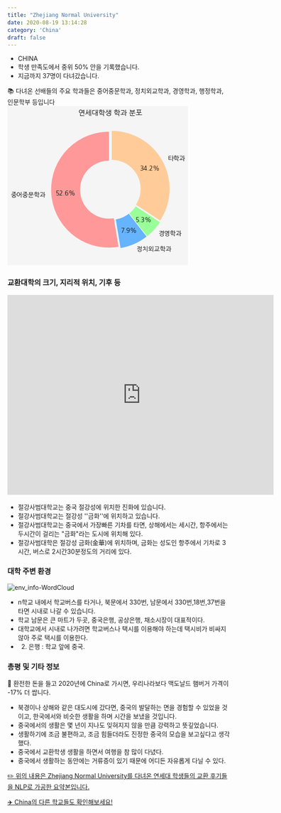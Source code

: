 ```yaml
---
title: "Zhejiang Normal University"
date: 2020-08-19 13:14:28
category: 'China'
draft: false
---
```



* CHINA
* 학생 만족도에서 중위 50% 안을 기록했습니다.
* 지금까지 37명이 다녀갔습니다. 


📚 다녀온 선배들의 주요 학과들은 중어중문학과, 정치외교학과, 경영학과, 행정학과, 인문학부 등입니다
![department-info](../plots/CN000020.png)
### 교환대학의 크기, 지리적 위치, 기후 등
<iframe
width="600"
height="450"
frameborder="0" style="border:0"
src="https://www.google.com/maps/embed/v1/place?key=AIzaSyC9e1AME-pVmWC4hBpFdu5S4dKzyepa3HQ&q=Zhejiang+Normal+University&center=29.079175,119.64742&zoom=14" allowfullscreen>
</iframe>

* 절강사범대학교는 중국 절강성에 위치한 진화에 있습니다.
* 절강사범대학교는 절강성 ''금화''에 위치하고 있습니다.
* 절강사범대학교는 중국에서 가장빠른 기차를 타면, 상해에서는 세시간, 항주에서는 두시간이 걸리는 "금화"라는 도시에 위치해 있다.
* 절강사범대학은 절강성 금화(金華)에 위치하며, 금화는 성도인 항주에서 기차로 3시간, 버스로 2시간30분정도의 거리에 있다.


### 대학 주변 환경

![env_info-WordCloud](../univ_wordclouds_okt/env_info/CN000020_env_info_okt.png)

* n학교 내에서 학교버스를 타거나, 북문에서 330번, 남문에서 330번,18번,37번을 타면 시내로 나갈 수 있습니다.
* 학교 남문은 큰 마트가 두곳, 중국은행, 공상은행, 채소시장이 대표적이다.
* 대학교에서 시내로 나가려면 학교버스나 택시를 이용해야 하는데 택시비가 비싸지 않아 주로 택시를 이용한다.
* 2) 은행 : 학교 앞에 중국.


### 총평 및 기타 정보 

🍔 환전한 돈을 들고 2020년에 China로 가시면, 우리나라보다 맥도날드 햄버거 가격이 -17% 더 쌉니다.
* 북경이나 상해와 같은 대도시에 갔다면, 중국의 발달하는 면을 경험할 수 있었을 것이고, 한국에서와 비슷한 생활을 하며 시간을 보냈을 것입니다.
* 중국에서의 생활은 몇 년이 지나도 잊혀지지 않을 만큼 강력하고 뜻깊었습니다.
* 생활하기에 조금 불편하고, 조금 힘들더라도 진정한 중국의 모습을 보고싶다고 생각했다.
* 중국에서 교환학생 생활을 하면서 여행을 참 많이 다녔다.
* 중국에서 생활하는 동안에는 거류증이 있기 때문에 어디든 자유롭게 다닐 수 있다.


[✏️ 위의 내용은 Zhejiang Normal University를 다녀온 연세대 학생들의 교환 후기들을 NLP로 가공한 요약본입니다.](http://oia.yonsei.ac.kr/partner/expReport.asp?ucode=CN000020&bgbn=A)

[✈️ China의 다른 학교들도 확인해보세요!](https://yonsei-exchange.netlify.app/?category=China)
